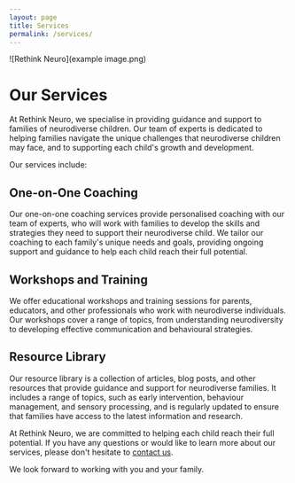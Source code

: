 ```yaml
---
layout: page
title: Services
permalink: /services/
---
```


![Rethink Neuro](example image.png)


# Our Services

At Rethink Neuro, we specialise in providing guidance and support to families of neurodiverse children. Our team of experts is dedicated to helping families navigate the unique challenges that neurodiverse children may face, and to supporting each child's growth and development.

Our services include:

## One-on-One Coaching

Our one-on-one coaching services provide personalised coaching with our team of experts, who will work with families to develop the skills and strategies they need to support their neurodiverse child. We tailor our coaching to each family's unique needs and goals, providing ongoing support and guidance to help each child reach their full potential.

## Workshops and Training

We offer educational workshops and training sessions for parents, educators, and other professionals who work with neurodiverse individuals. Our workshops cover a range of topics, from understanding neurodiversity to developing effective communication and behavioural strategies.

## Resource Library

Our resource library is a collection of articles, blog posts, and other resources that provide guidance and support for neurodiverse families. It includes a range of topics, such as early intervention, behaviour management, and sensory processing, and is regularly updated to ensure that families have access to the latest information and research.

At Rethink Neuro, we are committed to helping each child reach their full potential. If you have any questions or would like to learn more about our services, please don't hesitate to [contact us](/contact/).

We look forward to working with you and your family.
